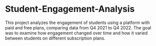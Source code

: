 # Student-Engagement-Analysis
This project analyzes the engagement of students using a platform with paid and free plans, comparing data from Q4 2021 to Q4 2022. The goal was to examine how engagement changed over time and how it varied between students on different subscription plans.
